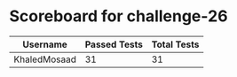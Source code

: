 # Scoreboard for challenge-26
| Username   | Passed Tests | Total Tests |
|------------|--------------|-------------|
| KhaledMosaad | 31 | 31 |
